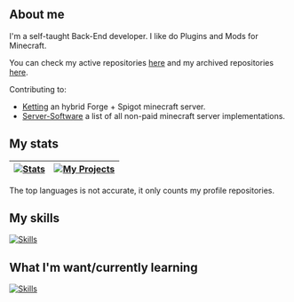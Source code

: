 ## About me
I'm a self-taught Back-End developer. I like do Plugins and Mods for Minecraft.

You can check my active repositories [here](https://github.com/TonimatasDEV?tab=repositories) and my archived repositories [here](https://github.com/tonimatasdev-archive).

Contributing to:
 - [Ketting](https://github.com/kettingpowered) an hybrid Forge + Spigot minecraft server.
 - [Server-Software](https://github.com/LeStegii/server-softwares) a list of all non-paid minecraft server implementations.

## My stats
| <a href="https://github.com/anuraghazra/github-readme-stats"><img align="center" alt="Stats" src="https://github-readme-stats.vercel.app/api?username=TonimatasDEV&show_icons=true&include_all_commits=true&hide_border=true&number_format=long&rank_icon=percentile&show=reviews,discussions_started,discussions_answered,prs_merged,prs_merged_percentage&theme=merko"></a> | <a href="https://github.com/anuraghazra/github-readme-stats"><img align="center" alt="My Projects" src="https://github-readme-stats.vercel.app/api/top-langs/?username=qwerty541&layout=pie&hide_border=true&langs_count=10&size_weight=0.5&count_weight=0.5&theme=merko"></a> |
|-----------------------------------------------------------------------------------------------------------------------------------------------------------------------------------------------------------------------------|------------------------------------------------------------------------------------------------------------------------------------------------------------------------------------------------------------|

The top languages is not accurate, it only counts my profile repositories.

## My skills
[![Skills](https://skillicons.dev/icons?i=java,kotlin,gradle,spring,html,css,git,github,gitlab,idea,vscode,cloudflare)](https://skillicons.dev/)

## What I'm want/currently learning
[![Skills](https://skillicons.dev/icons?i=docker,bash,c,cmake,rust,mysql,nginx,go)](https://skillicons.dev/)
